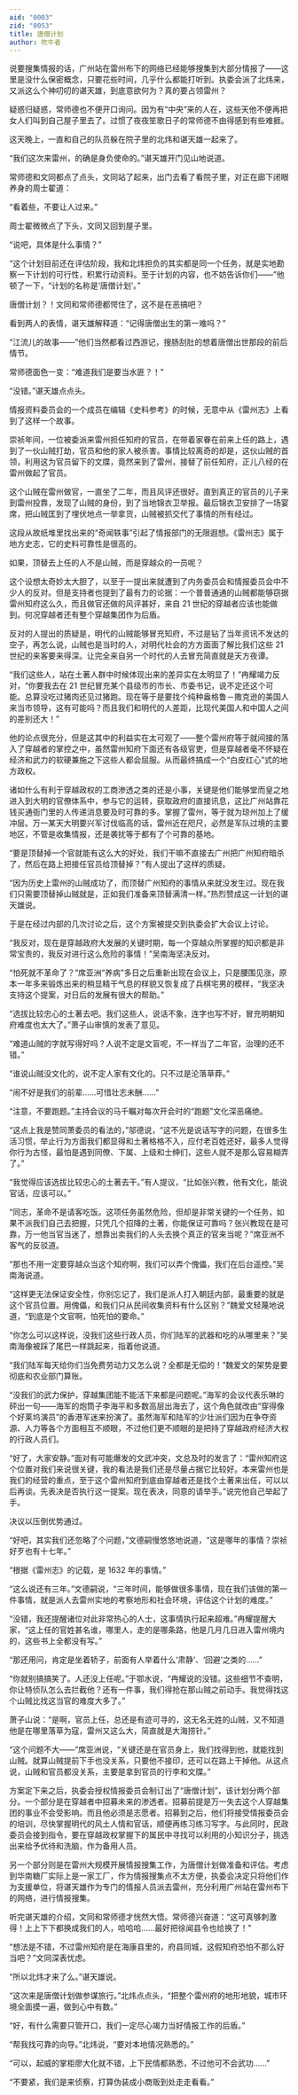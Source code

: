 ```yaml
---
aid: "0003"
zid: "0053"
title: 唐僧计划
author: 吹牛者
---
```


说要搜集情报的话，广州站在雷州布下的网络已经能够搜集到大部分情报了——这里是没什么保密概念，只要花些时间，几乎什么都能打听到。执委会派了北炜来，又派这么个神叨叨的谌天雄，到底意欲何为？真的要占领雷州？

疑惑归疑惑，常师德也不便开口询问。因为有“中央”来的人在，这些天他不便再把女人们叫到自己屋子里去了。过惯了夜夜笙歌日子的常师德不由得感到有些难捱。

这天晚上，一直和自己的队员躲在院子里的北炜和谌天雄一起来了。

“我们这次来雷州，的确是身负使命的。”谌天雄开门见山地说道。

常师德和文同都点了点头，文同站了起来，出门去看了看院子里，对正在廊下闭眼养身的周士翟道：

“看着些，不要让人过来。”

周士翟微微点了下头，文同又回到屋子里。

“说吧，具体是什么事情？”

“这个计划目前还在评估阶段，我和北炜担负的其实都是同一个任务，就是实地勘察一下计划的可行性，积累行动资料。至于计划的内容，也不妨告诉你们——”他顿了一下，“计划的名称是‘唐僧计划’。”

唐僧计划？！文同和常师德都愕住了，这不是在恶搞吧？

看到两人的表情，谌天雄解释道：“记得唐僧出生的第一难吗？”

“江流儿的故事——”他们当然都看过西游记，搜肠刮肚的想着唐僧出世那段的前后情节。

常师德面色一变：“难道我们是要当水匪？！”

“没错。”谌天雄点点头。

情报资料委员会的一个成员在编辑《史料参考》的时候，无意中从《雷州志》上看到了这样一个故事。

崇祯年间，一位被委派来雷州担任知府的官员，在带着家眷在前来上任的路上，遇到了一伙山贼打劫，官员和他的家人被杀害。事情比较离奇的却是，这伙山贼的首领，利用这为官员留下的文牒，竟然来到了雷州，接替了前任知府，正儿八经的在雷州做起了官员。

这个山贼在雷州做官，一直坐了二年，而且风评还很好。直到真正的官员的儿子来到雷州投靠，发现了山贼的身份，到了当地锦衣卫举报。最后锦衣卫安排了一场宴席，把山贼匡到了埋伏地点一举拿货，山贼被抓交代了事情的所有经过。

这段从故纸堆里找出来的“奇闻轶事”引起了情报部门的无限遐想。《雷州志》属于地方史志，它的史料可靠性是很高的。

如果，顶替去上任的人不是山贼，而是穿越众的一员呢？

这个设想太奇妙太大胆了，以至于一提出来就遭到了内务委员会和情报委员会中不少人的反对。但是支持者也提到了最有力的论据：一个普普通通的山贼都能够窃据雷州知府这么久，而且做官还做的风评甚好，来自 21 世纪的穿越者应该也能做到。何况穿越者还有整个穿越集团作为后盾。

反对的人提出的质疑是，明代的山贼能够冒充知府，不过是钻了当年资讯不发达的空子，再怎么说，山贼也是当时的人，对明代社会的方方面面了解比我们这些 21 世纪的来客要来得深。让完全来自另一个时代的人去冒充简直就是天方夜谭。

“我们这些人，站在土著人群中时候体现出来的差异实在太明显了！”冉耀竭力反对，“你要我去在 21 世纪冒充某个县级市的市长、市委书记，说不定还这个可能。总算没吃过猪肉还见过猪跑。现在等于是要找个纯种盎格鲁－撒克逊的美国人来当市领导，这有可能吗？而且我们和明代的人差距，比现代美国人和中国人之间的差别还大！”

他的论点很充分，但是这其中的利益实在太可观了——整个雷州府等于就间接的落入了穿越者的掌控之中，虽然雷州知府下面还有各级官吏，但是穿越者毫不怀疑在经济和武力的软硬兼施之下这些人都会屈服。从而最终搞成一个“白皮红心”式的地方政权。

诸如什么有利于穿越政权的工商渗透之类的还是小事，关键是他们能够堂而皇之地进入到大明的官僚体系中，参与它的运转，获取政府的直接讯息，这比广州站靠花钱买通衙门里的人传递消息要及时可靠的多。掌握了雷州，等于就为琼州加上了缓冲层。万一某天大明要兴军讨伐临高的话，雷州近在咫尺，必然是军队过境的主要地区，不管是收集情报，还是袭扰等于都有了个可靠的基地。

“要是顶替掉一个官就能有这么大的好处，我们干嘛不直接去广州把广州知府暗杀了，然后在路上把接任官员给顶替掉？”有人提出了这样的质疑。

“因为历史上雷州的山贼成功了，而顶替广州知府的事情从来就没发生过。现在我们只需要顶替掉山贼就是，正如我们准备来顶替满清一样。”热烈赞成这一计划的谌天雄说。

于是在经过内部的几次讨论之后，这个方案被提交到执委会扩大会议上讨论。

“我反对，现在是穿越政府大发展的关键时期，每一个穿越众所掌握的知识都是非常宝贵的，我反对进行这么危险的事情！”吴南海坚决反对。

“怕死就不革命了？”席亚洲“养病”多日之后重新出现在会议上，只是腰围见涨，原本一年多来锻炼出来的稍显精干气息的样貌又恢复成了兵棋宅男的模样，“我坚决支持这个提案，对日后的发展有很大的帮助。”

“选拔比较忠心的土著去吧。我们这些人，说话不象，连字也写不好，冒充明朝知府难度也太大了。”萧子山审慎的发表了意见。

“难道山贼的字就写得好吗？人说不定是文盲呢，不一样当了二年官，治理的还不错。”

“谁说山贼没文化的，说不定人家有文化的。只不过是沦落草莽。”

“闹不好是我们的前辈……可惜壮志未酬……”

“注意，不要跑题。”主持会议的马千瞩对每次开会时的“跑题”文化深恶痛绝。

“这点上我是赞同萧委员的看法的，”邬德说，“这不光是说话写字的问题，在很多生活习惯，举止行为方面我们都显得和土著格格不入，应付老百姓还好，最多人觉得你行为古怪，最怕是遇到同僚、下属、上级和士绅们，这些人就不是那么容易糊弄了。”

“我觉得应该选拔比较忠心的土著去干。”有人提议，“比如张兴教，他有文化，能说官话，应该可以。”

“同志，革命不是请客吃饭。这项任务虽然危险，但却是非常关键的一个任务，如果不派我们自己去把握，只凭几个招降的土著，你能保证可靠吗？张兴教现在是可靠，万一他当官当迷了，想靠出卖我们的人头去换个真正的官来当呢？”席亚洲不客气的反驳道。

“那也不用一定要穿越众当这个知府啊，我们可以弄个傀儡，我们在后台遥控。”吴南海说道。

“这样更无法保证安全性，你别忘记了，我们是派人打入朝廷内部，最重要的就是这个官员位置。用傀儡，和我们只从民间收集资料有什么区别？”魏爱文轻蔑地说道，“到底是个文官啊，怕死怕的要命。”

“你怎么可以这样说，没我们这些行政人员，你们陆军的武器和吃的从哪里来？”吴南海像被踩了尾巴一样跳起来，指着他说道。

“我们陆军每天给你们当免费劳动力又怎么说？全都是无偿的！”魏爱文的架势是要彻底和农业部门算账。

“没我们的武力保护，穿越集团能不能活下来都是问题呢。”海军的会议代表乐琳的砰出一句——海军的炮筒子李海平和多数高层出海去了，这个角色就改由“穿得像个好莱坞演员”的香港军迷来扮演了。虽然海军和陆军的少壮派们因为在争夺资源、人力等各个方面相互不顺眼，不过他们更不顺眼的是把持了穿越政府经济大权的行政人员们。

“好了，大家安静。”面对有可能爆发的文武冲突，文总及时的发言了：“雷州知府这个位置对我们来说很关键，我的看法是我们还是尽量占据它比较好。本来雷州也是我们的经营的重点，至于这个雷州知府到底由穿越者还是找个土著来出任，可以以后再谈。先表决是否执行这一提案。现在表决，同意的请举手。”说完他自己举起了手。

决议以压倒优势通过。

“好吧，其实我们还忽略了个问题，”文德嗣慢悠悠地说道，“这是哪年的事情？崇祯好歹也有十七年。”

“根据《雷州志》的记载，是 1632 年的事情。”

“这么说还有三年。”文德嗣说，“三年时间，能够做很多事情，现在我们该做的第一件事情，就是派人去雷州实地的考察地形和社会环境，评估这个计划的难度。”

“没错，我还提醒诸位对此非常热心的人士，这事情执行起来超难。”冉耀提醒大家，“这上任的官姓甚名谁，哪里人，走的是哪条路，他是几月几日进入雷州境内的，这些书上全都没有写。”

“那还用问，肯定是坐着轿子，前面有人举着什么‘肃静’、‘回避’之类的……”

“你就别搞搞笑了。人还没上任呢。”于鄂水说，“冉耀说的没错。这些细节不查明，你让特侦队怎么去拦截他？还有一件事，我们得抢在那山贼之前动手。我觉得找这个山贼比找这当官的难度大多了。”

萧子山说：“是啊，官员上任，总还是有迹可寻的，这无名无姓的山贼，又不知道他是在哪里落草为寇，雷州又这么大，简直就是大海捞针。”

“这个问题不大——”席亚洲说，“关键还是在官员身上，我们找得到他，就能找到山贼。就算山贼提前下手也没关系，只要他不接印，还可以在路上干掉他。从这点说，山贼和官员都没关系，主要是拿到官员的行李和文牒。”

方案定下来之后，执委会授权情报委员会制订出了“唐僧计划”，该计划分两个部分。一个部分是在穿越者中招募未来的渗透者。招募前提是万一失去这个人穿越集团的事业不会受影响。而且他必须是志愿者。招募到之后，他们将接受情报委员会的培训，尽快掌握明代的风土人情和官话，顺便再练习练习写字。与此同时，民政委员会接到指令，要在穿越政权掌握下的属民中寻找可以利用的小知识分子，挑选出来给予优待和洗脑，作为备用人员。

另一个部分则是在雷州大规模开展情报搜集工作，为唐僧计划做准备和评估。考虑到华南糖厂实际上是一家工厂，作为情报搜集点不太方便，执委会决定只将他们作为支援单位，将谌天雄作为专门的情报人员派去雷州，充分利用广州站在雷州布下的网络，进行情报搜集。

听完谌天雄的介绍，文同和常师德才恍然大悟。常师德兴奋道：“这可真够刺激得！上上下下都换成我们的人，哈哈哈……最好把徐闻县令也给换了！”

“想法是不错，不过雷州知府是在海康县里的，府县同城，这假知府恐怕不那么好当吧？”文同深表忧虑。

“所以北炜才来了么。”谌天雄说。

“这次来是唐僧计划做参谋旅行。”北炜点点头，“把整个雷州府的地形地貌，城市环境全面摸一遍，做到心中有数。”

“好，有什么需要只管开口，我们一定尽心竭力当好情报工作的后盾。”

“帮我找可靠的向导。”北炜说，“要对本地情况熟悉的。”

“可以，起威的掌柜廖大化就不错，上下民情都熟悉，不过他可不会武功……”

“不要紧，我们是来侦察，打算伪装成小商贩到处走走看看。”

